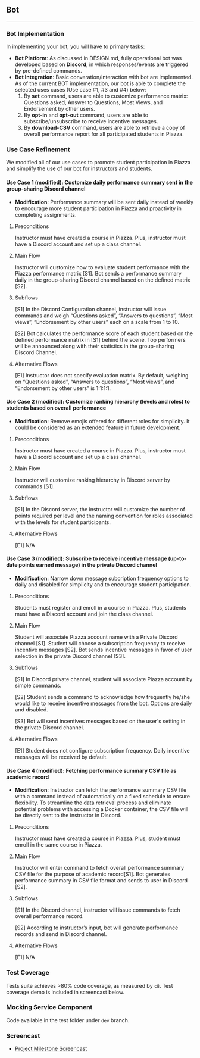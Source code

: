 ## Bot
---

### Bot Implementation

In implementing your bot, you will have to primary tasks:

* **Bot Platform**: As discussed in DESIGN.md, fully operational bot was developed based on **Discord**, in which responses/events are triggered by pre-defined commands. 
* **Bot Integration**: Basic converation/interaction with bot are implemented. As of the current BOT implementation, our bot is able to complete the selected uses cases (Use case #1, #3 and #4) below:
    1. By **set** command, users are able to customize performance matrix: Questions asked, Answer to Questions, Most Views, and Endorsement by other users.
    3. By **opt-in** and **opt-out** command, users are able to subscribe/unsubscribe to receive incentive messages.
    4. By **download-CSV** command, users are able to retrieve a copy of overall performance report for all participated students in Piazza.

### Use Case Refinement

We modified all of our use cases to promote student participation in Piazza and simplify the use of our bot for instructors and students.

#### Use Case 1 (modified): Customize daily performance summary sent in the group-sharing Discord channel

* **Modification**: Performance summary will be sent daily instead of weekly to encourage more student participation in Piazza and proactivity in completing assignments.

1. Preconditions

   Instructor must have created a course in Piazza. Plus, instructor must have a Discord account and set up a class channel.
   
2. Main Flow

   Instructor will customize how to evaluate student performance with the Piazza performance matrix [S1]. Bot sends a performance summary daily in the group-sharing Discord channel based on the defined matrix [S2].
   
3. Subflows

   [S1] In the Discord Configuration channel, instructor will issue commands and weigh “Questions asked”, “Answers to questions”, “Most views”, “Endorsement by other users” each on a scale from 1 to 10. 
  
   [S2] Bot calculates the performance score of each student based on the defined performance matrix in [S1] behind the scene. Top performers will be announced along with their statistics in the group-sharing Discord Channel. 
  
4. Alternative Flows

   [E1] Instructor does not specify evaluation matrix. By default, weighing on “Questions asked”, “Answers to questions”, “Most views”,  and “Endorsement by other users” is 1:1:1:1.

#### Use Case 2 (modified): Customize ranking hierarchy (levels and roles) to students based on overall performance

* **Modification**: Remove emojis offered for different roles for simplicity. It could be considered as an extended feature in future development.

1. Preconditions

   Instructor must have created a course in Piazza. Plus, instructor must have a Discord account and set up a class channel.
   
2. Main Flow

   Instructor will customize ranking hierarchy in Discord server by commands [S1].
   
3. Subflows

   [S1] In the Discord server, the instructor will customize the number of points required per level and the naming convention for roles associated with the levels for student participants.
  
4. Alternative Flows

   [E1] N/A

#### Use Case 3 (modified): Subscribe to receive incentive message (up-to-date points earned message) in the private Discord channel
   
* **Modification**: Narrow down message subcription frequency options to daily and disabled for simplicity and to encourage student participation.

1. Preconditions

   Students must register and enroll in a course in Piazza. Plus, students must have a Discord account and join the class channel.
   
2. Main Flow

   Student will associate Piazza account name with a Private Discord channel [S1]. Student will choose a subscription frequency to receive incentive messages [S2]. Bot sends incentive messages in favor of user selection in the private Discord channel [S3].
   
3. Subflows

   [S1] In Discord private channel, student will associate Piazza account by simple commands. 
 
   [S2] Student sends a command to acknowledge how frequently he/she would like to receive incentive messages from the bot. Options are daily and disabled.
 
   [S3] Bot will send incentives messages based on the user's setting in the private Discord channel.
 
4. Alternative Flows

   [E1] Student does not configure subscription frequency. Daily incentive messages will be received by default. 


#### Use Case 4 (modified): Fetching performance summary CSV file as academic record

* **Modification**: Instructor can fetch the performance summary CSV file with a command instead of automatically on a fixed schedule to ensure flexibility. To streamline the data retrieval process and eliminate potential problems with accessing a Docker container, the CSV file will be directly sent to the instructor in Discord.

1. Preconditions

   Instructor must have created a course in Piazza. Plus, student must enroll in the same course in Piazza.
   
2. Main Flow

   Instructor will enter command to fetch overall performance summary CSV file for the purpose of academic record[S1]. Bot generates performance summary in CSV file format and sends to user in Discord [S2].
   
3. Subflows

   [S1] In the Discord channel, instructor will issue commands to fetch overall performance record.
  
   [S2] According to instructor’s input, bot will generate performance records and send in Discord channel.
  
4. Alternative Flows

   [E1] N/A

### Test Coverage

Tests suite achieves >80% code coverage, as measured by `c8`. Test coverage demo is included in screencast below. 

### Mocking Service Component

Code available in the test folder under `dev` branch.

### Screencast

- [Project Milestone Screencast](https://drive.google.com/file/d/1KREQiZcQ44ieOZf7FGXZv_xNx3icEu3Y/view?usp=sharing)
